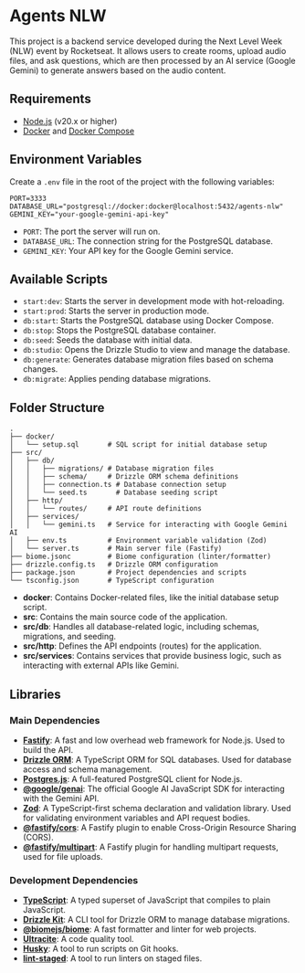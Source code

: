 # Agents NLW

This project is a backend service developed during the Next Level Week (NLW) event by Rocketseat. It allows users to create rooms, upload audio files, and ask questions, which are then processed by an AI service (Google Gemini) to generate answers based on the audio content.

## Requirements

- [Node.js](https://nodejs.org/) (v20.x or higher)
- [Docker](https://www.docker.com/) and [Docker Compose](https://docs.docker.com/compose/)

## Environment Variables

Create a `.env` file in the root of the project with the following variables:

```
PORT=3333
DATABASE_URL="postgresql://docker:docker@localhost:5432/agents-nlw"
GEMINI_KEY="your-google-gemini-api-key"
```

- `PORT`: The port the server will run on.
- `DATABASE_URL`: The connection string for the PostgreSQL database.
- `GEMINI_KEY`: Your API key for the Google Gemini service.

## Available Scripts

- `start:dev`: Starts the server in development mode with hot-reloading.
- `start:prod`: Starts the server in production mode.
- `db:start`: Starts the PostgreSQL database using Docker Compose.
- `db:stop`: Stops the PostgreSQL database container.
- `db:seed`: Seeds the database with initial data.
- `db:studio`: Opens the Drizzle Studio to view and manage the database.
- `db:generate`: Generates database migration files based on schema changes.
- `db:migrate`: Applies pending database migrations.

## Folder Structure

```
.
├── docker/
│   └── setup.sql       # SQL script for initial database setup
├── src/
│   ├── db/
│   │   ├── migrations/ # Database migration files
│   │   ├── schema/     # Drizzle ORM schema definitions
│   │   ├── connection.ts # Database connection setup
│   │   └── seed.ts       # Database seeding script
│   ├── http/
│   │   └── routes/     # API route definitions
│   ├── services/
│   │   └── gemini.ts   # Service for interacting with Google Gemini AI
│   ├── env.ts          # Environment variable validation (Zod)
│   └── server.ts       # Main server file (Fastify)
├── biome.jsonc         # Biome configuration (linter/formatter)
├── drizzle.config.ts   # Drizzle ORM configuration
├── package.json        # Project dependencies and scripts
└── tsconfig.json       # TypeScript configuration
```

- **docker**: Contains Docker-related files, like the initial database setup script.
- **src**: Contains the main source code of the application.
- **src/db**: Handles all database-related logic, including schemas, migrations, and seeding.
- **src/http**: Defines the API endpoints (routes) for the application.
- **src/services**: Contains services that provide business logic, such as interacting with external APIs like Gemini.

## Libraries

### Main Dependencies

- **[Fastify](https://www.fastify.io/)**: A fast and low overhead web framework for Node.js. Used to build the API.
- **[Drizzle ORM](https://orm.drizzle.team/)**: A TypeScript ORM for SQL databases. Used for database access and schema management.
- **[Postgres.js](https://github.com/porsager/postgres)**: A full-featured PostgreSQL client for Node.js.
- **[@google/genai](https://github.com/google/generative-ai-js)**: The official Google AI JavaScript SDK for interacting with the Gemini API.
- **[Zod](https://zod.dev/)**: A TypeScript-first schema declaration and validation library. Used for validating environment variables and API request bodies.
- **[@fastify/cors](https://github.com/fastify/fastify-cors)**: A Fastify plugin to enable Cross-Origin Resource Sharing (CORS).
- **[@fastify/multipart](https://github.com/fastify/fastify-multipart)**: A Fastify plugin for handling multipart requests, used for file uploads.

### Development Dependencies

- **[TypeScript](https://www.typescriptlang.org/)**: A typed superset of JavaScript that compiles to plain JavaScript.
- **[Drizzle Kit](https://orm.drizzle.team/kit/overview)**: A CLI tool for Drizzle ORM to manage database migrations.
- **[@biomejs/biome](https://biomejs.dev/)**: A fast formatter and linter for web projects.
- **[Ultracite](https://github.com/ultracite/ultracite)**: A code quality tool.
- **[Husky](https://typicode.github.io/husky/)**: A tool to run scripts on Git hooks.
- **[lint-staged](https://github.com/okonet/lint-staged)**: A tool to run linters on staged files.
